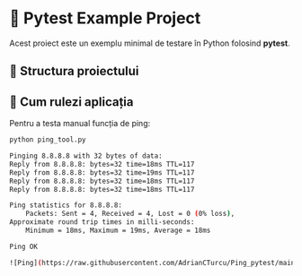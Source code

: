 # 🧪 Pytest Example Project

Acest proiect este un exemplu minimal de testare în Python folosind **pytest**.

## 📂 Structura proiectului
## 🚀 Cum rulezi aplicația
Pentru a testa manual funcția de ping:
```bash
python ping_tool.py

Pinging 8.8.8.8 with 32 bytes of data:
Reply from 8.8.8.8: bytes=32 time=18ms TTL=117
Reply from 8.8.8.8: bytes=32 time=19ms TTL=117
Reply from 8.8.8.8: bytes=32 time=18ms TTL=117
Reply from 8.8.8.8: bytes=32 time=18ms TTL=117

Ping statistics for 8.8.8.8:
    Packets: Sent = 4, Received = 4, Lost = 0 (0% loss),
Approximate round trip times in milli-seconds:
    Minimum = 18ms, Maximum = 19ms, Average = 18ms

Ping OK

![Ping](https://raw.githubusercontent.com/AdrianCTurcu/Ping_pytest/main/test_ping.jpg)



